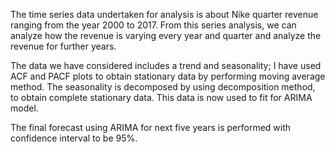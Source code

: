 The time series data undertaken for analysis is about Nike quarter revenue ranging from the year 2000 to 2017. From this series analysis, we can analyze how the revenue is
varying every year and quarter and analyze the revenue for further years.

The data we have considered includes a trend and seasonality; I have used ACF and PACF plots to obtain stationary data by performing moving average method.
The seasonality is decomposed by using decomposition method, to obtain complete stationary data. This data is now used to fit for ARIMA model.

The final forecast using ARIMA for next five years is performed with confidence interval to be 95%.
